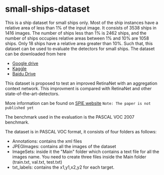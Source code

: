 # small-ships-dataset
This is a ship dataset for small ships only. Most of the ship instances have a relative area of less than 1% of the input image. It consists of 3538 ships in 1416 images. The number of ships less than 1% is 2462 ships, and the number of ships occupies relative areas between 1% and 10% are 1058 ships. Only 18 ships have a relative area greater than 10%.  Such that, this dataset can be used to evaluate the detectors for small ships.
The dataset can be downloaded from here
<ul>
  <li><a href="https://drive.google.com/file/d/1_5sZHjcpnXdqAc8KaBk1Z5yB1Y5Z5gzz/view?usp=sharing">Google drive</a></li>
  <li><a href="https://www.kaggle.com/d5a5ny/smallshipsdataset">Kaggle</a></li>
  <li><a href="https://pan.baidu.com/s/1c59Yu99gl3oWAhXfJQe6gA">Baidu Drive</a></li>
</ul>

This dataset is proposed to test an improved RetinaNet with an aggregation context network. This improvment is compared with RetinaNet and other state-of-the-art-detectors.

More information can be found on <a href="https://spie.org/search?term=iCGIP&pageSize=5&pagesVisited=1&sortBy=Relevance">SPIE website</a> 
`Note: The paper is not published yet`

The benchmark used in the evaluation is the PASCAL VOC 2007 benchmark.

The dataset is in PASCAL VOC format, it consists of four folders as follows:
<ul>
  <li>Annotations: contains the xml files </li>
  <li>JPEGImages: contains all the images of the dataset</li>
  <li>ImageSets: inside it the "Main" folder which contains a text file for all the images name. You need to create three files inside the Main folder (train.txt, val.txt, test.txt)
  </li>
  <li>txt_labels: contains the x1,y1,x2,y2 for each target.</li>
</ul>

